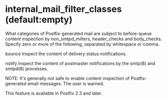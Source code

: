 # internal_mail_filter_classes (default:empty) 

 What categories of Postfix-generated mail are subject to
before-queue content inspection by non_smtpd_milters, header_checks
and body_checks.  Specify zero or more of the following, separated
by whitespace or comma.  



bounce  Inspect the content of delivery
status notifications. 

notify  Inspect the content of postmaster
notifications by the smtp(8) and smtpd(8) processes. 



 NOTE: It's generally not safe to enable content inspection of
Postfix-generated email messages. The user is warned. 

 This feature is available in Postfix 2.3 and later. 



